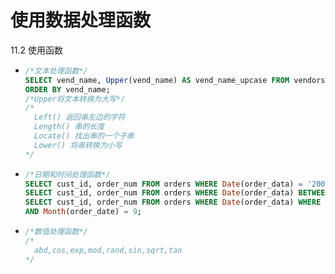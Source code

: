 # 使用数据处理函数

11.2 使用函数

- ```sql
  /*文本处理函数*/
  SELECT vend_name, Upper(vend_name) AS vend_name_upcase FROM vendors
  ORDER BY vend_name;
  /*Upper将文本转换为大写*/
  /*
  	Left() 返回串左边的字符
  	Length() 串的长度
  	Locate() 找出串的一个子串
  	Lower() 将串转换为小写
  */
  ```

- ```sql
  /*日期和时间处理函数*/
  SELECT cust_id, order_num FROM orders WHERE Date(order_data) = '2005-09-01'
  SELECT cust_id, order_num FROM orders WHERE Date(order_data) BETWEEN '2005-09-01' AND '2005-09-30'
  SELECT cust_id, order_num FROM orders WHERE Date(order_data) WHERE Year(order_date) = 2005
  AND Month(order_date) = 9;
  ```

- ```sql
  /*数值处理函数*/
  /*
  	abd,cos,exp,mod,rand,sin,sqrt,tan
  */
  ```
